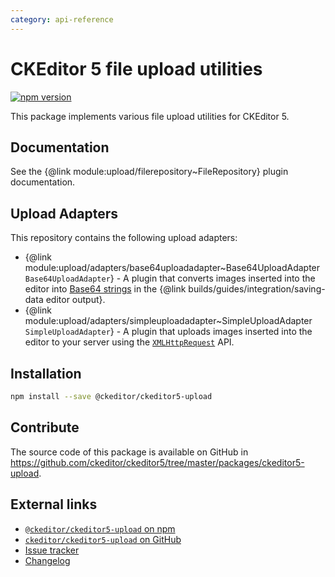 ```yaml
---
category: api-reference
---
```


# CKEditor 5 file upload utilities

[![npm version](https://badge.fury.io/js/%40ckeditor%2Fckeditor5-upload.svg)](https://www.npmjs.com/package/@ckeditor/ckeditor5-upload)

This package implements various file upload utilities for CKEditor 5.

## Documentation

See the {@link module:upload/filerepository~FileRepository} plugin documentation.

## Upload Adapters

This repository contains the following upload adapters:

* {@link module:upload/adapters/base64uploadadapter~Base64UploadAdapter `Base64UploadAdapter`} - A plugin that converts images inserted into the editor into [Base64 strings](https://en.wikipedia.org/wiki/Base64) in the {@link builds/guides/integration/saving-data editor output}.
* {@link module:upload/adapters/simpleuploadadapter~SimpleUploadAdapter `SimpleUploadAdapter`} - A plugin that uploads images inserted into the editor to your server using the [`XMLHttpRequest`](https://developer.mozilla.org/en-US/docs/Web/API/XMLHttpRequest) API.

## Installation

```bash
npm install --save @ckeditor/ckeditor5-upload
```

## Contribute

The source code of this package is available on GitHub in https://github.com/ckeditor/ckeditor5/tree/master/packages/ckeditor5-upload.

## External links

* [`@ckeditor/ckeditor5-upload` on npm](https://www.npmjs.com/package/@ckeditor/ckeditor5-upload)
* [`ckeditor/ckeditor5-upload` on GitHub](https://github.com/ckeditor/ckeditor5/tree/master/packages/ckeditor5-upload)
* [Issue tracker](https://github.com/ckeditor/ckeditor5/issues)
* [Changelog](https://github.com/ckeditor/ckeditor5/blob/master/CHANGELOG.md)
